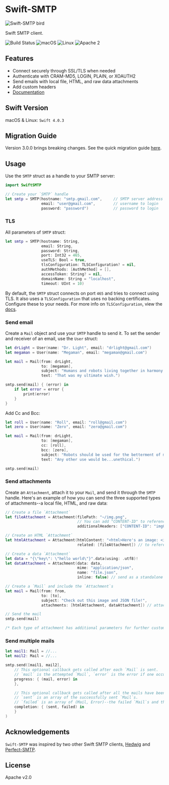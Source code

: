 # Swift-SMTP

![Swift-SMTP bird](https://github.com/IBM-Swift/Swift-SMTP/blob/master/Assets/swift-smtp-bird.png?raw=true)

Swift SMTP client.

![Build Status](https://travis-ci.org/IBM-Swift/Swift-SMTP.svg?branch=master)
![macOS](https://img.shields.io/badge/os-macOS-green.svg?style=flat)
![Linux](https://img.shields.io/badge/os-linux-green.svg?style=flat)
![Apache 2](https://img.shields.io/badge/license-Apache2-blue.svg?style=flat)

## Features

- Connect securely through SSL/TLS when needed
- Authenticate with CRAM-MD5, LOGIN, PLAIN, or XOAUTH2
- Send emails with local file, HTML, and raw data attachments
- Add custom headers
- [Documentation](https://ibm-swift.github.io/Swift-SMTP/)

## Swift Version

macOS & Linux: `Swift 4.0.3`

## Migration Guide

Version 3.0.0 brings breaking changes. See the quick migration guide [here](https://github.com/IBM-Swift/Swift-SMTP/blob/master/migration-guide.md).

## Usage

Use the `SMTP` struct as a handle to your SMTP server:

```swift
import SwiftSMTP

// Create your `SMTP` handle
let smtp = SMTP(hostname: "smtp.gmail.com",     // SMTP server address
                email: "user@gmail.com",        // username to login
                password: "password")           // password to login
```

### TLS

All parameters of `SMTP` struct:

```swift
let smtp = SMTP(hostname: String,
                email: String,
                password: String,
                port: Int32 = 465,
                useTLS: Bool = true,
                tlsConfiguration: TLSConfiguration? = nil,
                authMethods: [AuthMethod] = [],
                accessToken: String? = nil,
                domainName: String = "localhost",
                timeout: UInt = 10)
```

By default, the `SMTP` struct connects on port `465` and tries to connect using TLS. It also uses a `TLSConfiguration` that uses no backing certificates. Configure these to your needs. For more info on `TLSConfiguration`, view the [docs](https://ibm-swift.github.io/Swift-SMTP/Structs/TLSConfiguration.html).

### Send email

Create a `Mail` object and use your `SMTP` handle to send it. To set the sender and receiver of an email, use the `User` struct:

```swift
let drLight = User(name: "Dr. Light", email: "drlight@gmail.com")
let megaman = User(name: "Megaman", email: "megaman@gmail.com")

let mail = Mail(from: drLight,
                to: [megaman],
                subject: "Humans and robots living together in harmony and equality.",
                text: "That was my ultimate wish.")

smtp.send(mail) { (error) in
    if let error = error {
        print(error)
    }
}
```

Add Cc and Bcc:

```swift
let roll = User(name: "Roll", email: "roll@gmail.com")
let zero = User(name: "Zero", email: "zero@gmail.com")

let mail = Mail(from: drLight,
                to: [megaman],
                cc: [roll],
                bcc: [zero],
                subject: "Robots should be used for the betterment of mankind.",
                text: "Any other use would be...unethical.")

smtp.send(mail)
```

### Send attachments

Create an `Attachment`, attach it to your `Mail`, and send it through the `SMTP` handle. Here's an example of how you can send the three supported types of attachments--a local file, HTML, and raw data:

```swift
// Create a file `Attachment`
let fileAttachment = Attachment(filePath: "~/img.png",
                                // You can add "CONTENT-ID" to reference this in another attachment
                                additionalHeaders: ["CONTENT-ID": "img001"])

// Create an HTML `Attachment`
let htmlAttachment = Attachment(htmlContent: "<html>Here's an image: <img src=\"cid:img001\"/></html>",
                                related: [fileAttachment]) // to reference `fileAttachment`

// Create a data `Attachment`
let data = "{\"key\": \"hello world\"}".data(using: .utf8)!
let dataAttachment = Attachment(data: data,
                                mime: "application/json",
                                name: "file.json",
                                inline: false) // send as a standalone attachment

// Create a `Mail` and include the `Attachment`s
let mail = Mail(from: from,
                to: [to],
                subject: "Check out this image and JSON file!",
                attachments: [htmlAttachment, dataAttachment]) // attachments we created earlier

// Send the mail
smtp.send(mail)

/* Each type of attachment has additional parameters for further customization */
```

### Send multiple mails

```swift
let mail1: Mail = //...
let mail2: Mail = //...

smtp.send([mail1, mail2],
    // This optional callback gets called after each `Mail` is sent.
    // `mail` is the attempted `Mail`, `error` is the error if one occured.
    progress: { (mail, error) in
    },

    // This optional callback gets called after all the mails have been sent.
    // `sent` is an array of the successfully sent `Mail`s.
    // `failed` is an array of (Mail, Error)--the failed `Mail`s and their corresponding errors.
    completion: { (sent, failed) in
    }
)
```

## Acknowledgements

`Swift-SMTP` was inspired by two other Swift SMTP clients, [Hedwig](https://github.com/onevcat/Hedwig) and [Perfect-SMTP](https://github.com/PerfectlySoft/Perfect-SMTP).

## License

Apache v2.0
